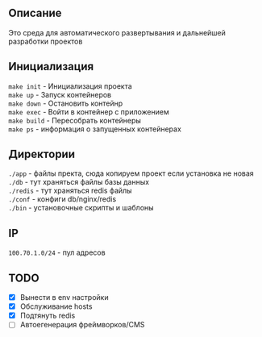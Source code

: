 ## Описание
Это среда для автоматического развертывания и дальнейшей разработки проектов

## Инициализация

`make init` - Инициализация проекта  
`make up` - Запуск контейнеров  
`make down`  - Остановить контейнр  
`make exec` - Войти в контейнер с приложением  
`make build` - Пересобрать контейнеры  
`make ps` - информация о запущенных контейнерах  

## Директории
`./app` - файлы пректа, сюда копируем проект если установка не новая  
`./db` - тут храняться файлы базы данных  
`./redis` - тут храняться redis файлы  
`./conf` - конфиги db/nginx/redis  
`./bin` - установочные скрипты и шаблоны

## IP
`100.70.1.0/24` - пул адресов

## TODO

- [x] Вынести в env настройки
- [x] Обслуживание hosts
- [x] Подтянуть redis
- [ ] Автоегенерация фреймворков/CMS